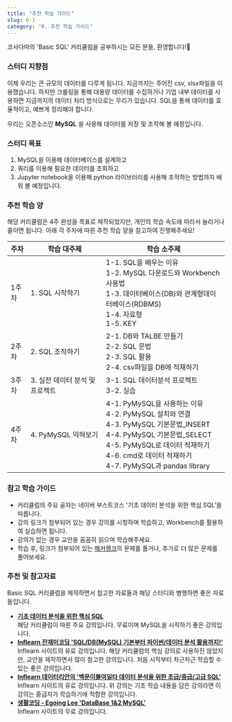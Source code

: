 ```yaml
---
title: "추천 학습 가이드"
slug: 0-1
category: "0. 추천 학습 가이드"
---
```


코사다마의 'Basic SQL' 커리큘럼을 공부하시는 모든 분들, 환영합니다!🙌

### 스터디 지향점
이제 우리는 큰 규모의 데이터를 다루게 됩니다. 지금까지는 주어진 csv, xlsx파일을 이용했습니다. 하지만 크롤링을 통해 대용량 데이터를 수집하거나 기업 내부 데이터를 사용하면 지금까지의 데이터 처리 방식으로는 무리가 있습니다. SQL을 통해 데이터를 효율적이고, 예쁘게 정리해야 합니다.

우리는 오픈소스인 __MySQL__ 을 사용해 데이터를 저장 및 조작해 볼 예정입니다.

### 스터디 목표
1.  MySQL을 이용해 데이터베이스를 설계하고
2.  쿼리를 이용해 필요한 데이터를 조회하고
3.  Jupyter notebook을 이용해 python 라이브러리를 사용해 조작하는 방법까지 배워 볼 예정입니다.

### 추천 학습 양
해당 커리큘럼은 4주 완성을 목표로 제작되었지만, 개인의 학습 속도에 따라서 늘리거나 줄이면 됩니다. 아래 각 주차에 따른 추천 학습 양을 참고하여 진행해주세요!
<table> 
<thead> 
<tr>  
<th>주차</th> 
<th>학습 대주제</th>  
<th>학습 소주제</th>  
</tr>  
</thead> 
<tbody>  
<tr> 
<td>1주차</td>  
<td>1. SQL 시작하기</td> 
<td> 
1-1. SQL을 배우는 이유<br> 
1-2. MySQL 다운로드와 Workbench 사용법<br>
1-3. 데이터베이스(DB)와 관계형데이터베이스(RDBMS) <br>
1-4. 자료형<br>
1-5. KEY
</td> 
</tr> 
<tr>  
<td>2주차</td> 
<td>2. SQL 조작하기</td> 
<td> 
2-1. DB와 TALBE 만들기<br> 
2-2. SQL 문법<br>
2-3. SQL 활용 <br>
2-4.  csv파일을 DB에 적재하기 
</td>
<tr>  
<td>3주차</td> 
<td>3. 실전 데이터 분석 및 프로젝트
<td> 
3-1. SQL 데이터분석 프로젝트<br> 
3-2. 실습
</td>
</tr>  
<tr>  
<td>4주차</td> 
<td>4. PyMySQL 익혀보기</td>
<td> 
4-1. PyMySQL을 사용하는 이유<br> 
4-2. PyMySQL 설치와 연결<br>
4-3. PyMySQL 기본문법_INSERT<br>
4-4. PyMySQL 기본문법_SELECT<br>
4-5. PyMySQL로 데이터 적재하기<br>
4-6. cmd로 데이터 적재하기<br>
4-7. PyMySQL과 pandas library
</td>
</tr>    
</tbody> 
</table>

### 참고 학습 가이드   
* 커리큘럼의 주요 골자는 네이버 부스트코스 '기초 데이터 분석을 위한 핵심 SQL'을 따릅니다. 
* 강의 링크가 첨부되어 있는 경우 강의를 시청하며 학습하고, Workbench를 활용하여 실습하면 됩니다. 
* 강의가 없는 경우 교안을 꼼꼼히 읽으며 학습해주세요. 
* 학습 후, 링크가 첨부되어 있는 [해커랭크](https://www.hackerrank.com/)의 문제를 풀거나, 추가로 더 많은 문제를 풀어보세요. 

### 추천 및 참고자료
Basic SQL 커리큘럼을 제작하면서 참고한 자료들과 해당 스터디와 병행하면 좋은 자료들입니다.

* [__기초 데이터 분석을 위한 핵심 SQL__](https://www.boostcourse.org/ds102/joinLectures/114920)      
	해당 커리큘럼이 따른 주요 강의입니다. 무료이며 MySQL을 시작하기 좋은 강의입니다.
* [__Inflearn 잔재미코딩 'SQL/DB(MySQL) 기본부터 파이썬/데이터 분석 활용까지!'__](https://www.inflearn.com/course/sql-db-mysql-%ED%8C%8C%EC%9D%B4%EC%8D%AC-%EB%8D%B0%EC%9D%B4%ED%84%B0%EB%B6%84%EC%84%9D)       
	Inflearn 사이트의 유료 강의입니다. 해당 커리큘럼의 핵심 강의로 사용하진 않았지만, 교안을 제작하면서 많이 참고한 강의입니다. 처음 시작부터 차근차근 학습할 수 있는 좋은 강의입니다. 
* [__Inflearn 데이터리안의 '백문이불여일타 데이터 분석을 위한 초급/중급/고급 SQL'__](https://www.inflearn.com/course/%EB%8D%B0%EC%9D%B4%ED%84%B0-%EB%B6%84%EC%84%9D-%EC%A4%91%EA%B8%89-sql?inst=2fb58a97)      
	Inflearn 사이트의 유료 강의입니다. 위 강의는 기초 학습 내용을 담은 강의라면 이 강의는 중급자가 학습하기에 적합한 강의입니다. 
* [__생활코딩 - Egoing Lee 'DataBase 1&2 MySQL'__](https://www.inflearn.com/course/database-2-mysql-%EA%B0%95%EC%A2%8C)      
	Inflearn 사이트의 무료 강의입니다. 
